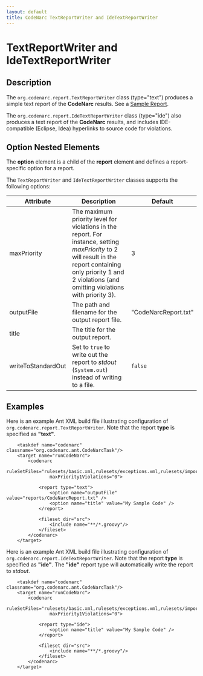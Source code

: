 ```yaml
---
layout: default
title: CodeNarc TextReportWriter and IdeTextReportWriter
---
```


# TextReportWriter and IdeTextReportWriter

## Description

The `org.codenarc.report.TextReportWriter` class (type="text") produces a simple text report of the
**CodeNarc** results. See a [Sample Report](./SampleCodeNarcTextReport.txt).

The `org.codenarc.report.IdeTextReportWriter` class (type="ide") also produces a text report of the
**CodeNarc** results, and includes IDE-compatible (Eclipse, Idea) hyperlinks to source code for violations.


## Option Nested Elements

The **option** element is a child of the **report** element and defines a report-specific option
for a report.

The `TextReportWriter` and `IdeTextReportWriter` classes
supports the following options:

| Attribute               | Description            | Default             |
|-------------------------|------------------------|---------------------|
| maxPriority             | The maximum priority level for violations in the report. For instance, setting *maxPriority* to 2 will result in the report containing only priority 1 and 2 violations (and omitting violations with priority 3). | 3 |
| outputFile              | The path and filename for the output report file.              | "CodeNarcReport.txt"  |
| title                   | The title for the output report.                               |                        |
| writeToStandardOut      | Set to `true` to write out the report to *stdout* (`System.out`) instead of writing to a file. |  `false` |


## Examples

Here is an example Ant XML build file illustrating configuration of
`org.codenarc.report.TextReportWriter`. Note that the report **type** is specified as **"text"**.

```
    <taskdef name="codenarc" classname="org.codenarc.ant.CodeNarcTask"/>
    <target name="runCodeNarc">
        <codenarc
                ruleSetFiles="rulesets/basic.xml,rulesets/exceptions.xml,rulesets/imports.xml"
                maxPriority1Violations="0">
    
            <report type="text">
                <option name="outputFile" value="reports/CodeNarcReport.txt" />
                <option name="title" value="My Sample Code" />
            </report>
    
            <fileset dir="src">
                <include name="**/*.groovy"/>
            </fileset>
        </codenarc>
    </target>
```

  Here is an example Ant XML build file illustrating configuration of
  `org.codenarc.report.IdeTextReportWriter`. Note that the report **type** is specified as **"ide"**.
  The **"ide"** report type will automatically write the report to *stdout*.

```
    <taskdef name="codenarc" classname="org.codenarc.ant.CodeNarcTask"/>
    <target name="runCodeNarc">
        <codenarc
                ruleSetFiles="rulesets/basic.xml,rulesets/exceptions.xml,rulesets/imports.xml"
                maxPriority1Violations="0">
    
            <report type="ide">
                <option name="title" value="My Sample Code" />
            </report>
    
            <fileset dir="src">
                <include name="**/*.groovy"/>
            </fileset>
        </codenarc>
    </target>
```

